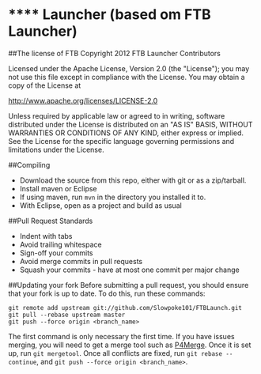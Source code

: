 **** Launcher (based om FTB Launcher)
====

##The license of FTB
Copyright 2012 FTB Launcher Contributors

Licensed under the Apache License, Version 2.0 (the "License");
you may not use this file except in compliance with the License.
You may obtain a copy of the License at

   http://www.apache.org/licenses/LICENSE-2.0

Unless required by applicable law or agreed to in writing, software
distributed under the License is distributed on an "AS IS" BASIS,
WITHOUT WARRANTIES OR CONDITIONS OF ANY KIND, either express or implied.
See the License for the specific language governing permissions and
limitations under the License.

##Compiling
* Download the source from this repo, either with git or as a zip/tarball.
* Install maven or Eclipse
* If using maven, run `mvn` in the directory you installed it to.
* With Eclipse, open as a project and build as usual

##Pull Request Standards
* Indent with tabs
* Avoid trailing whitespace
* Sign-off your commits
* Avoid merge commits in pull requests
* Squash your commits - have at most one commit per major change

##Updating your fork
Before submitting a pull request, you should ensure that your fork is up to date.
To do this, run these commands:

    git remote add upstream git://github.com/Slowpoke101/FTBLaunch.git
    git pull --rebase upstream master
    git push --force origin <branch_name>

The first command is only necessary the first time. If you have issues merging, you will need to get a merge tool such as [P4Merge]().
Once it is set up, run `git mergetool`. Once all conflicts are fixed, run `git rebase --continue`, and `git push --force origin <branch_name>`.
